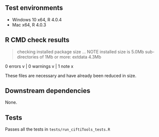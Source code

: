 ## Test environments

* Windows 10 x64, R 4.0.4
* Mac x64, R 4.0.3

## R CMD check results

> checking installed package size ... NOTE
    installed size is  5.0Mb
    sub-directories of 1Mb or more:
      extdata   4.3Mb

0 errors v | 0 warnings v | 1 note x

These files are necessary and have already been reduced in size.

## Downstream dependencies

None.

## Tests

Passes all the tests in `tests/run_ciftiTools_tests.R`